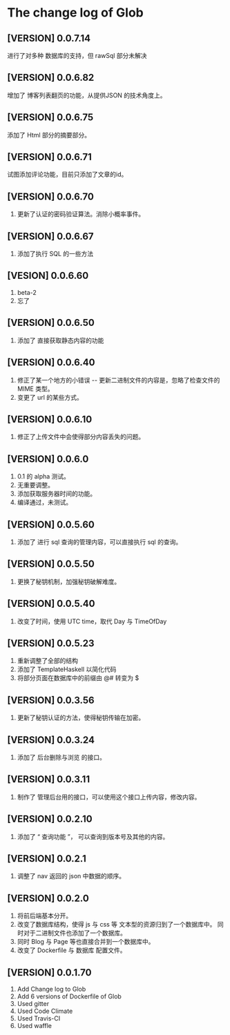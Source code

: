 # The change log of Glob

## [VERSION] 0.0.7.14

进行了对多种 数据库的支持，但 rawSql 部分未解决

## [VERSION] 0.0.6.82

增加了 博客列表翻页的功能，从提供JSON 的技术角度上。

## [VERSION] 0.0.6.75

添加了 Html 部分的摘要部分。

## [VERSION] 0.0.6.71

试图添加评论功能，目前只添加了文章的id。

## [VERSION] 0.0.6.70

1. 更新了认证的密码验证算法。消除小概率事件。

## [VERSION] 0.0.6.67

1. 添加了执行 SQL 的一些方法

## [VESION] 0.0.6.60

1. beta-2
2. 忘了

## [VERSION] 0.0.6.50

1. 添加了 直接获取静态内容的功能

## [VERSION] 0.0.6.40

1. 修正了某一个地方的小错误 -- 更新二进制文件的内容是，忽略了检查文件的 MIME 类型。
1. 变更了 url 的某些方式。

## [VERSION] 0.0.6.10

1. 修正了上传文件中会使得部分内容丢失的问题。

## [VERSION] 0.0.6.0

1. 0.1 的 alpha 测试。
1. 无重要调整。
1. 添加获取服务器时间的功能。
1. 编译通过，未测试。

## [VERSION] 0.0.5.60

1. 添加了 进行 sql 查询的管理内容，可以直接执行 sql 的查询。

## [VERSION] 0.0.5.50

1. 更换了秘钥机制，加强秘钥破解难度。

## [VERSION] 0.0.5.40

1. 改变了时间，使用 UTC time，取代 Day 与 TimeOfDay

## [VERSION] 0.0.5.23

1. 重新调整了全部的结构
1. 添加了 TemplateHaskell 以简化代码
1. 将部分页面在数据库中的前缀由 @# 转变为 $

## [VERSION] 0.0.3.56

1. 更新了秘钥认证的方法，使得秘钥传输在加密。

## [VERSION] 0.0.3.24

1. 添加了 后台删除与浏览 的接口。

## [VERSION] 0.0.3.11

1. 制作了 管理后台用的接口，可以使用这个接口上传内容，修改内容。

## [VERSION] 0.0.2.10

1. 添加了 “ 查询功能 ”， 可以查询到版本号及其他的内容。

## [VERSION] 0.0.2.1

1. 调整了 nav 返回的 json 中数据的顺序。

## [VERSION] 0.0.2.0

1. 将前后端基本分开。
1. 改变了数据库结构，使得 js 与 css 等
文本型的资源归到了一个数据库中。
同时对于二进制文件也添加了一个数据库。
1. 同时 Blog 与 Page 等也直接合并到一个数据库中。
1. 改变了 Dockerfile 与 数据库 配置文件。

## [VERSION] 0.0.1.70

1. Add Change log to Glob
1. Add 6 versions of Dockerfile of Glob
1. Used gitter
1. Used Code Climate
1. Used Travis-CI
1. Used waffle

